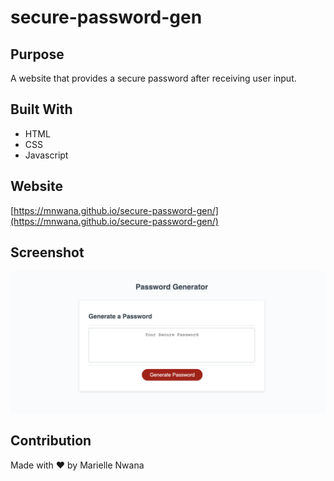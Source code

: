 # secure-password-gen

## Purpose
A website that provides a secure password after receiving user input.

## Built With
* HTML
* CSS
* Javascript

## Website
[https://mnwana.github.io/secure-password-gen/](https://mnwana.github.io/secure-password-gen/)

## Screenshot
![Image of secure generator](./assets/images/screenshot.png "Passsord generator")


## Contribution
Made with ❤️ by Marielle Nwana
